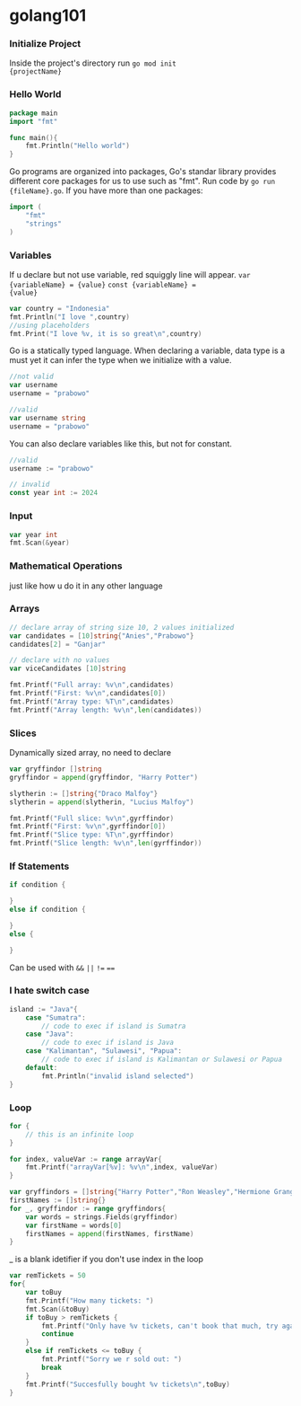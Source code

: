 # golang101
 
### Initialize Project
Inside the project's directory run <code>go mod init {projectName}</code>

### Hello World
```go
package main
import "fmt"

func main(){
    fmt.Println("Hello world")
}
```
Go programs are organized into packages, Go's standar library provides different core packages for us to use such as "fmt". Run code by <code>go run {fileName}.go</code>. If you have more than one packages: 
```go
import (
    "fmt"
    "strings"
)
```

### Variables
If u declare but not use variable, red squiggly line will appear.
<code>var {variableName} = {value}</code>
<code>const {variableName} = {value}</code>
```go
var country = "Indonesia"
fmt.Println("I love ",country)
//using placeholders
fmt.Print("I love %v, it is so great\n",country)
```

Go is a statically typed language. When declaring a variable, data type is a must yet it can infer the type when we initialize with a value.
```go
//not valid
var username
username = "prabowo"

//valid
var username string
username = "prabowo"
```
You can also declare variables like this, but not for constant.
```go
//valid
username := "prabowo"

// invalid
const year int := 2024
```

### Input
```go
var year int
fmt.Scan(&year)
```

### Mathematical Operations
just like how u do it in any other language

### Arrays
```go
// declare array of string size 10, 2 values initialized
var candidates = [10]string{"Anies","Prabowo"}
candidates[2] = "Ganjar"

// declare with no values
var viceCandidates [10]string
```

```go
fmt.Printf("Full array: %v\n",candidates)
fmt.Printf("First: %v\n",candidates[0])
fmt.Printf("Array type: %T\n",candidates)
fmt.Printf("Array length: %v\n",len(candidates))
```

### Slices
Dynamically sized array, no need to declare
```go
var gryffindor []string
gryffindor = append(gryffindor, "Harry Potter")

slytherin := []string{"Draco Malfoy"}
slytherin = append(slytherin, "Lucius Malfoy")
```

```go
fmt.Printf("Full slice: %v\n",gyrffindor)
fmt.Printf("First: %v\n",gyrffindor[0])
fmt.Printf("Slice type: %T\n",gyrffindor)
fmt.Printf("Slice length: %v\n",len(gyrffindor))
```

### If Statements
```go
if condition {

}
else if condition {

}
else {

}
```
Can be used with <code>&&</code> <code>||</code> <code>!=</code> <code>==</code>

### I hate switch case
```go
island := "Java"{
    case "Sumatra":
        // code to exec if island is Sumatra
    case "Java":
        // code to exec if island is Java
    case "Kalimantan", "Sulawesi", "Papua":
        // code to exec if island is Kalimantan or Sulawesi or Papua
    default:
        fmt.Println("invalid island selected")
}
```

### Loop
```go
for {
    // this is an infinite loop
}
```
```go
for index, valueVar := range arrayVar{
    fmt.Printf("arrayVar[%v]: %v\n",index, valueVar)
}
```
```go
var gryffindors = []string{"Harry Potter","Ron Weasley","Hermione Granger"}
firstNames := []string{}
for _, gryffindor := range gryffindors{
    var words = strings.Fields(gryffindor)
    var firstName = words[0]
    firstNames = append(firstNames, firstName)
}
```
_ is a blank idetifier if you don't use index in the loop

```go
var remTickets = 50
for{
    var toBuy
    fmt.Printf("How many tickets: ")
    fmt.Scan(&toBuy)
    if toBuy > remTickets {
        fmt.Printf("Only have %v tickets, can't book that much, try again\n",remTickets)
        continue
    }
    else if remTickets <= toBuy {
        fmt.Printf("Sorry we r sold out: ")
        break
    }
    fmt.Printf("Succesfully bought %v tickets\n",toBuy)
}
```

```go

```

```go

```